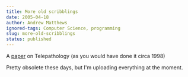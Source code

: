 ```yaml
---
title: More old scribblings
date: 2005-04-18
author: Andrew Matthews
ignored-tags: Computer Science, programming
slug: more-old-scribblings
status: published
---
```


A [paper](http://aabs.aspxconnection.com/WRITINGS/telepathology.htm) on Telepathology (as you would have done it circa 1998)

Pretty obsolete these days, but I'm uploading everything at the moment.
